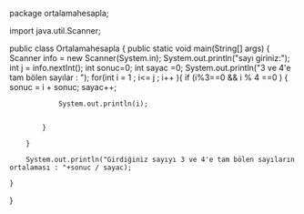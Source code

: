 package ortalamahesapla;

import java.util.Scanner;

public class Ortalamahesapla  {
    public static void main(String[] args) {
        Scanner info = new Scanner(System.in);
        System.out.println("sayı giriniz:");
        int j = info.nextInt();
        int  sonuc=0;
        int sayac =0; 
        System.out.println("3 ve 4'e tam bölen sayılar : ");
        for(int i = 1 ; i<= j ; i++ ){
            if (i%3==0 && i % 4 ==0 ) {
             sonuc = i + sonuc;
             sayac++;
                    
                System.out.println(i);
                
               
            }
            
        }
       
        System.out.println("Girdiğiniz sayıyı 3 ve 4'e tam bölen sayıların ortalaması : "+sonuc / sayac);
                
    }
}
